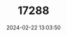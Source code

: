 ---
title: "17288"
category: "Pingalla midgleyi"
draft: false
date: 2024-02-22 13:03:50
languages:
  English: ["Black-blotch Grunter", "Midgley's Grunter"]
  German: ["Midgleys Grunzbarsch"]
---